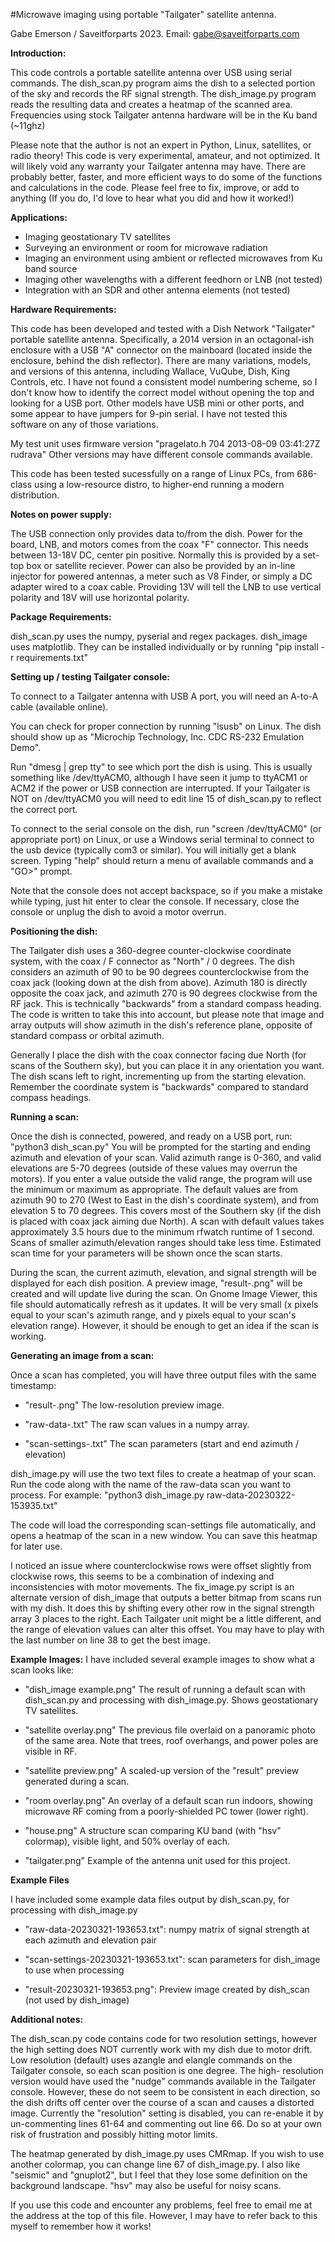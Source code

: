 #Microwave imaging using portable "Tailgater" satellite antenna. 

Gabe Emerson / Saveitforparts 2023. Email: gabe@saveitforparts.com

**Introduction:**

This code controls a portable satellite antenna over USB using serial commands. 
The dish_scan.py program aims the dish to a selected portion of the sky and records
the RF signal strength. The dish_image.py program reads the resulting data and 
creates	a heatmap of the scanned area. Frequencies using stock Tailgater antenna 
hardware will be in the Ku band (~11ghz)

Please note that the author is not an expert in Python, Linux, satellites, or 
radio theory! This code is very experimental, amateur, and not optimized. It will
likely void any warranty your Tailgater antenna may have. There are probably better,
faster, and more efficient ways	to do some of the functions and calculations in 
the code. Please feel free to fix, improve, or add to anything (If you do, I'd
love to hear what you did and how it worked!)    


**Applications:**

- Imaging geostationary TV satellites
- Surveying an environment or room for microwave radiation
- Imaging an environment using ambient or reflected microwaves from Ku band source
- Imaging other wavelengths with a different feedhorn or LNB (not tested)
- Integration with an SDR and other antenna elements (not tested) 


**Hardware Requirements:**

This code has been developed and tested with a Dish Network "Tailgater" portable
satellite antenna. Specifically, a 2014 version in an octagonal-ish enclosure 
with a USB "A" connector on the mainboard (located inside the enclosure, behind 
the dish reflector). There are many variations, models, and versions of this 
antenna, including Wallace, VuQube, Dish, King Controls, etc. I have not found a
consistent model numbering scheme, so I don't know how to identify the correct 
model without opening the top and looking for a USB port. Other models have USB
mini or other ports, and some appear to have jumpers for 9-pin serial. I have not 
tested this software on any of those variations.

My test unit uses firmware version "pragelato.h 704 2013-08-09 03:41:27Z rudrava"
Other versions may have different console commands available.

This code has been tested sucessfully on a range of Linux PCs, from 686-class using
a low-resource distro, to higher-end running a modern distribution. 


**Notes on power supply:**

The USB connection only provides data to/from the dish. Power for the board, LNB, and 
motors comes from the coax "F" connector. This needs between 13-18V DC, center pin 
positive. Normally this is provided by a set-top box or satellite reciever. Power can
also be provided by an in-line injector for powered antennas, a meter such as V8 Finder,
or simply a DC adapter wired to a coax cable. Providing 13V will tell the LNB to use
vertical polarity and 18V will use horizontal polarity. 


**Package Requirements:**

dish_scan.py uses the numpy, pyserial and regex packages. dish_image uses matplotlib.
They can be installed individually or by running "pip install -r requirements.txt"


**Setting up / testing Tailgater console:**

To connect to a Tailgater antenna with USB A port, you will need an A-to-A cable
(available online). 

You can check for proper connection by running "lsusb" on Linux. The dish should show
up as "Microchip Technology, Inc. CDC RS-232 Emulation Demo".

Run "dmesg | grep tty" to see which port the dish is using. This is usually something
like /dev/ttyACM0, although I have seen it jump to ttyACM1 or ACM2 if the power or USB
connection are interrupted. If your Tailgater is NOT on /dev/ttyACM0 you will need to 
edit line 15 of dish_scan.py to reflect the correct port. 
	
To connect to the serial console on the dish, run "screen /dev/ttyACM0" (or appropriate
port) on Linux, or use a Windows serial terminal to connect to the usb device (typically
com3 or similar). You will initially get a blank screen. Typing "help" should return a
menu of available commands and a "GO>" prompt. 
	
Note that the console does not accept backspace, so if you make a mistake while typing,
just hit enter to clear the console. If necessary, close the console or unplug the 
dish to avoid a motor overrun. 


**Positioning the dish:**

The Tailgater dish uses a 360-degree counter-clockwise coordinate system, with the coax
/ F connector as "North" / 0 degrees. The dish considers an azimuth of 90 to be 90 degrees
counterclockwise from the coax jack (looking down at the dish from above). Azimuth 180 is
directly opposite the coax jack, and azimuth 270 is 90 degrees clockwise from the RF jack.
This is technically "backwards" from a standard compass heading. The code is written to
take this into account, but please note that image and array outputs will show azimuth in
the dish's reference plane, opposite of standard compass or orbital azimuth. 
		
Generally I place the dish with the coax connector facing due North (for scans of the
Southern sky), but you can place it in any orientation you want. The dish scans left to
right, incrementing up from the starting elevation. Remember the coordinate system is
"backwards" compared to standard compass headings.  


**Running a scan:**

Once the dish is connected, powered, and ready on a USB port, run:
"python3 dish_scan.py"
You will be prompted for the starting and ending azimuth and elevation of your scan. 
Valid azimuth range is 0-360, and valid elevations are 5-70 degrees (outside of these
values may overrun the motors). If you enter a value outside the valid range, the 
program will use the minimum or maximum as appropriate. The default values are from
azimuth 90 to 270 (West to East in the dish's coordinate system), and from elevation 5 
to 70 degrees. This covers most of the Southern sky (if the dish is placed with coax jack
aiming due North). A scan with default values takes approximately 3.5 hours due to the 
minimum rfwatch runtime of 1 second. Scans of smaller azimuth/elevation ranges should take
less time. Estimated scan time for your parameters will be shown once the scan starts. 
	
During the scan, the current azimuth, elevation, and signal strength will be displayed for
each dish position. A preview image, "result-<timestamp>.png" will be created and will 
update live during the scan. On Gnome Image Viewer, this file should automatically refresh as
it updates. It will be very small (x pixels equal to your scan's azimuth range, and y pixels
equal to your scan's elevation range). However, it should be enough to get an idea if the
scan is working. 

	
**Generating an image from a scan:**
	
Once a scan has completed, you will have three output files with the same timestamp:

- "result-<timestamp>.png"         The low-resolution preview image.
	
- "raw-data-<timestamp>.txt"       The raw scan values in a numpy array.
	
- "scan-settings-<timestamp>.txt"  The scan parameters (start and end azimuth / elevation)
	
dish_image.py will use the two text files to create a heatmap of your scan. Run the code 
along with the name of the raw-data scan you want to process. For example:
"python3 dish_image.py raw-data-20230322-153935.txt"
	
The code will load the corresponding scan-settings file automatically, and opens a
heatmap of the scan in a new window. You can save this heatmap for later use. 

I noticed an issue where counterclockwise rows were offset slightly from clockwise rows,
this seems to be a combination of indexing and inconsistencies with motor movements. 
The fix_image.py script is an alternate version of dish_image that outputs a better
bitmap from scans run with my dish. It does this by shifting every other row in the
signal strength array 3 places to the right. Each Tailgater unit might be a little
different, and the range of elevation values can alter this offset. You may have to play
with the last number on line 38 to get the best image.

	
**Example Images:**
I have included several example images to show what a scan looks like:
	 
- "dish_image example.png"  The result of running a default scan with dish_scan.py and 
processing with dish_image.py. Shows geostationary TV satellites.
				  
- "satellite overlay.png"   The previous file overlaid on a panoramic photo of the same area. 
Note that trees, roof overhangs, and power poles are visible in RF.
				  
- "satellite preview.png"   A scaled-up version of the "result" preview generated during a scan.
	
- "room overlay.png"        An overlay of a default scan run indoors, showing microwave RF
coming from a poorly-shielded PC tower (lower right). 
				  
- "house.png"		  A structure scan comparing KU band (with "hsv" colormap), visible
light, and 50% overlay of each. 
				  
- "tailgater.png"		  Example of the antenna unit used for this project.
		

**Example Files**

I have included some example data files output by dish_scan.py, for processing with dish_image.py

- "raw-data-20230321-193653.txt":   numpy matrix of signal strength at each azimuth and elevation pair

- "scan-settings-20230321-193653.txt":    scan parameters for dish_image to use when processing

- "result-20230321-193653.png":     Preview image created by dish_scan (not used by dish_image)


**Additional notes:**
	
The dish_scan.py code contains code for two resolution settings, however the high setting does
NOT currently work with my dish due to motor drift. Low resolution (default) uses azangle and
elangle commands on the Tailgater console, so each scan position is one degree. The high-
resolution version would have used the "nudge" commands available in the Tailgater console. 
However, these do not seem to be consistent in each direction, so the dish drifts off center 
over the course of a scan and causes a distorted image. Currently the "resolution" setting is 
disabled, you can re-enable it by un-commenting lines 61-64 and commenting out line 66. Do so
at your own risk of frustration and possibly hitting motor limits. 

The heatmap generated by dish_image.py uses CMRmap. If you wish to use another colormap, you can
change line 67 of dish_image.py. I also like "seismic" and "gnuplot2", but I feel that they lose
some definition on the background landscape. "hsv" may also be useful for noisy scans. 
	
If you use this code and encounter any problems, feel free to email me at the address at the top
of this file. However, I may have to refer back to this myself to remember how it works! 

